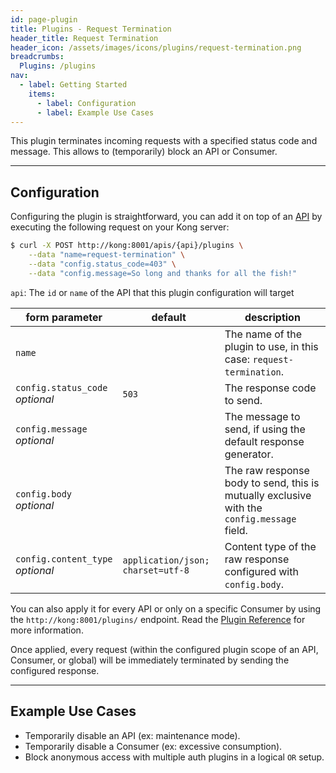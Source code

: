 ```yaml
---
id: page-plugin
title: Plugins - Request Termination
header_title: Request Termination
header_icon: /assets/images/icons/plugins/request-termination.png
breadcrumbs:
  Plugins: /plugins
nav:
  - label: Getting Started
    items:
      - label: Configuration
      - label: Example Use Cases
---
```


This plugin terminates incoming requests with a specified status code and
message. This allows to (temporarily) block an API or Consumer.

----

## Configuration

Configuring the plugin is straightforward, you can add it on top of an
[API][api-object] by executing the following request on your Kong server:

```bash
$ curl -X POST http://kong:8001/apis/{api}/plugins \
    --data "name=request-termination" \
    --data "config.status_code=403" \
    --data "config.message=So long and thanks for all the fish!"
```

`api`: The `id` or `name` of the API that this plugin configuration will target

form parameter                      | default | description
---                                 | ---     | ---
`name`                              |         | The name of the plugin to use, in this case: `request-termination`.
`config.status_code`<br>*optional*  | `503`   | The response code to send.
`config.message`<br>*optional*      |         | The message to send, if using the default response generator.
`config.body`<br>*optional*         |         | The raw response body to send, this is mutually exclusive with the `config.message` field.
`config.content_type`<br>*optional* | `application/json; charset=utf-8` | Content type of the raw response configured with `config.body`.

You can also apply it for every API or only on a specific Consumer by using
the `http://kong:8001/plugins/` endpoint. Read the
[Plugin Reference](/docs/latest/admin-api/#add-plugin) for more information.

Once applied, every request (within the configured plugin scope of an API,
Consumer, or global) will be immediately terminated by sending the configured
response.

---

## Example Use Cases

- Temporarily disable an API (ex: maintenance mode).
- Temporarily disable a Consumer (ex: excessive consumption).
- Block anonymous access with multiple auth plugins in a logical `OR` setup.

[api-object]: /docs/latest/admin-api/#api-object
